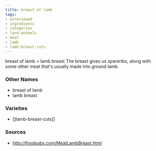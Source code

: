 ```yaml
---
title: breast of lamb
tags:
- unreviewed
- ingredients
- categories
- land-animals
- meat
- lamb
- lamb-breast-cuts
---
```

breast of lamb = lamb breast The breast gives us spareribs, along with some other meat that's usually made into ground lamb.

### Other Names

* breast of lamb
* lamb breast

### Varieties

* [[lamb-breast-cuts]]

### Sources
* http://foodsubs.com/MeatLambBreast.html

